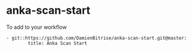 # anka-scan-start

To add to your workflow

```
- git::https://github.com/DamienBitrise/anka-scan-start.git@master:
        title: Anka Scan Start
```
